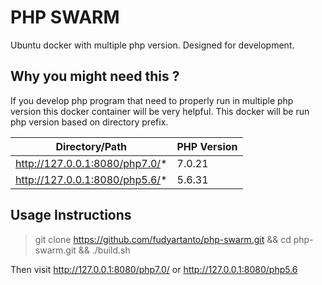 # PHP SWARM
Ubuntu docker with multiple php version. Designed for development.

## Why you might need this ?
If you develop php program that need to properly run in multiple php version this docker container will be very helpful. This docker will be run php version based on directory prefix.

Directory/Path | PHP Version
--- | --- 
http://127.0.0.1:8080/php7.0/* | 7.0.21
http://127.0.0.1:8080/php5.6/* | 5.6.31

## Usage Instructions
> git clone https://github.com/fudyartanto/php-swarm.git && cd php-swarm.git && ./build.sh

Then visit http://127.0.0.1:8080/php7.0/ or http://127.0.0.1:8080/php5.6
